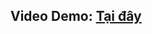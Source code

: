 ## Video Demo: [Tại đây](https://www.loom.com/share/e142ee9b540349f0aed610dc1e9cc280?sid=dc059cb7-31c9-4f39-9f86-f27fd9d65b9d)
